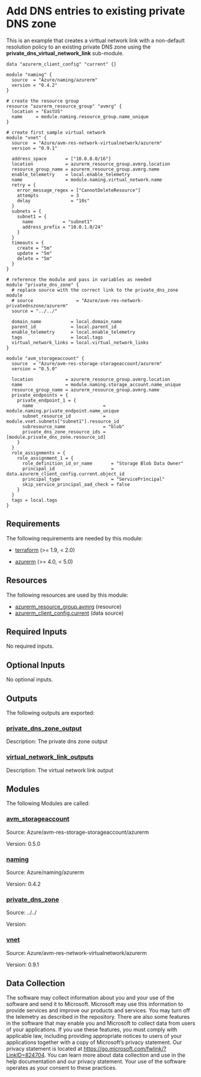 <!-- BEGIN_TF_DOCS -->
# Add DNS entries to existing private DNS zone

This is an example that creates a virttual network link with a non-default resolution policy to an existing private DNS zone using the **private\_dns\_virtual\_network\_link** sub-module.

```hcl
data "azurerm_client_config" "current" {}

module "naming" {
  source  = "Azure/naming/azurerm"
  version = "0.4.2"
}

# create the resource group
resource "azurerm_resource_group" "avmrg" {
  location = "EastUS"
  name     = module.naming.resource_group.name_unique
}

# create first sample virtual network
module "vnet" {
  source  = "Azure/avm-res-network-virtualnetwork/azurerm"
  version = "0.9.1"

  address_space       = ["10.0.0.0/16"]
  location            = azurerm_resource_group.avmrg.location
  resource_group_name = azurerm_resource_group.avmrg.name
  enable_telemetry    = local.enable_telemetry
  name                = module.naming.virtual_network.name
  retry = {
    error_message_regex = ["CannotDeleteResource"]
    attempts            = 3
    delay               = "10s"
  }
  subnets = {
    subnet1 = {
      name           = "subnet1"
      address_prefix = "10.0.1.0/24"
    }
  }
  timeouts = {
    create = "5m"
    update = "5m"
    delete = "5m"
  }
}

# reference the module and pass in variables as needed
module "private_dns_zone" {
  # replace source with the correct link to the private_dns_zone module
  # source                = "Azure/avm-res-network-privatednszone/azurerm"
  source = "../../"

  domain_name           = local.domain_name
  parent_id             = local.parent_id
  enable_telemetry      = local.enable_telemetry
  tags                  = local.tags
  virtual_network_links = local.virtual_network_links
}

module "avm_storageaccount" {
  source  = "Azure/avm-res-storage-storageaccount/azurerm"
  version = "0.5.0"

  location            = azurerm_resource_group.avmrg.location
  name                = module.naming.storage_account.name_unique
  resource_group_name = azurerm_resource_group.avmrg.name
  private_endpoints = {
    private_endpoint_1 = {
      name                          = module.naming.private_endpoint.name_unique
      subnet_resource_id            = module.vnet.subnets["subnet1"].resource_id
      subresource_name              = "blob"
      private_dns_zone_resource_ids = [module.private_dns_zone.resource_id]
    }
  }
  role_assignments = {
    role_assignment_1 = {
      role_definition_id_or_name       = "Storage Blob Data Owner"
      principal_id                     = data.azurerm_client_config.current.object_id
      principal_type                   = "ServicePrincipal"
      skip_service_principal_aad_check = false
    }
  }
  tags = local.tags
}
```

<!-- markdownlint-disable MD033 -->
## Requirements

The following requirements are needed by this module:

- <a name="requirement_terraform"></a> [terraform](#requirement\_terraform) (>= 1.9, < 2.0)

- <a name="requirement_azurerm"></a> [azurerm](#requirement\_azurerm) (>= 4.0, < 5.0)

## Resources

The following resources are used by this module:

- [azurerm_resource_group.avmrg](https://registry.terraform.io/providers/hashicorp/azurerm/latest/docs/resources/resource_group) (resource)
- [azurerm_client_config.current](https://registry.terraform.io/providers/hashicorp/azurerm/latest/docs/data-sources/client_config) (data source)

<!-- markdownlint-disable MD013 -->
## Required Inputs

No required inputs.

## Optional Inputs

No optional inputs.

## Outputs

The following outputs are exported:

### <a name="output_private_dns_zone_output"></a> [private\_dns\_zone\_output](#output\_private\_dns\_zone\_output)

Description: The private dns zone output

### <a name="output_virtual_network_link_outputs"></a> [virtual\_network\_link\_outputs](#output\_virtual\_network\_link\_outputs)

Description: The virtual network link output

## Modules

The following Modules are called:

### <a name="module_avm_storageaccount"></a> [avm\_storageaccount](#module\_avm\_storageaccount)

Source: Azure/avm-res-storage-storageaccount/azurerm

Version: 0.5.0

### <a name="module_naming"></a> [naming](#module\_naming)

Source: Azure/naming/azurerm

Version: 0.4.2

### <a name="module_private_dns_zone"></a> [private\_dns\_zone](#module\_private\_dns\_zone)

Source: ../../

Version:

### <a name="module_vnet"></a> [vnet](#module\_vnet)

Source: Azure/avm-res-network-virtualnetwork/azurerm

Version: 0.9.1

<!-- markdownlint-disable-next-line MD041 -->
## Data Collection

The software may collect information about you and your use of the software and send it to Microsoft. Microsoft may use this information to provide services and improve our products and services. You may turn off the telemetry as described in the repository. There are also some features in the software that may enable you and Microsoft to collect data from users of your applications. If you use these features, you must comply with applicable law, including providing appropriate notices to users of your applications together with a copy of Microsoft’s privacy statement. Our privacy statement is located at <https://go.microsoft.com/fwlink/?LinkID=824704>. You can learn more about data collection and use in the help documentation and our privacy statement. Your use of the software operates as your consent to these practices.
<!-- END_TF_DOCS -->